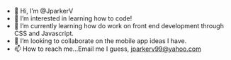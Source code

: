 - 👋 Hi, I’m @JparkerV
- 👀 I’m interested in learning how to code!
- 🌱 I’m currently learning how do work on front end development through CSS and Javascript.
- 💞️ I’m looking to collaborate on the mobile app ideas I have.
- 📫 How to reach me...Email me I guess, jparkerv99@yahoo.com

<!---
JparkerV/JparkerV is a ✨ special ✨ repository because its `README.md` (this file) appears on your GitHub profile.
You can click the Preview link to take a look at your changes.
--->
